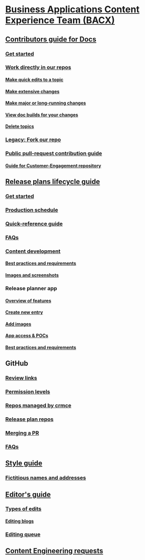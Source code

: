 # [Business Applications Content Experience Team (BACX)](index.md)
## [Contributors guide for Docs](contributors-guide.md)
### [Get started](get-started.md)
### [Work directly in our repos](work-repos.md)
#### [Make quick edits to a topic](make-quick-edits.md)
#### [Make extensive changes](make-extensive-changes.md)
#### [Make major or long-running changes](make-major-changes.md)
#### [View doc builds for your changes](view-doc-builds.md)
#### [Delete topics](delete-rename.md)
### [Legacy: Fork our repo](legacy-fork-repo.md) 
### [Public pull-request contribution guide](public-pr-contribution-guide.md)
#### [Guide for Customer-Engagement repository](public-pr-contribution-guide-ce.md)
## [Release plans lifecycle guide](rn-guide.md)
### [Get started](tool-get-started.md)
### [Production schedule](production-schedule.md)
### [Quick-reference guide](quick-reference-guide.md)
### [FAQs](Tool-FAQ.md)
### [Content development](rn-content-workflow.md)
#### [Best practices and requirements](rn-dos-donts.md)
#### [Images and screenshots](images-and-screenshots.md)
### Release planner app
#### [Overview of features](app-overview.md)
#### [Create new entry](tool-create-new-entry.md)
#### [Add images](add-images.md)
#### [App access & POCs](app-access.md)
#### [Best practices and requirements](tool-best-practices.md)
## GitHub
### [Review links](review-links.md)
### [Permission levels](permission-levels.md)
### [Repos managed by crmce](crmce-repos.md)
### [Release plan repos](rn-repo.md)
### [Merging a PR](rn-checklist.md)
### [FAQs](GitHub-FAQ.md)
## [Style guide](style-tips.md)
### [Fictitious names and addresses](fictitious-names.md)
## [Editor's guide](editor-guide.md)
### [Types of edits](types-of-edits.md)
#### [Editing blogs](editing-blogs.md)
### [Editing queue](editing-queue.md)
## [Content Engineering requests](content-engineering-requests.md)
